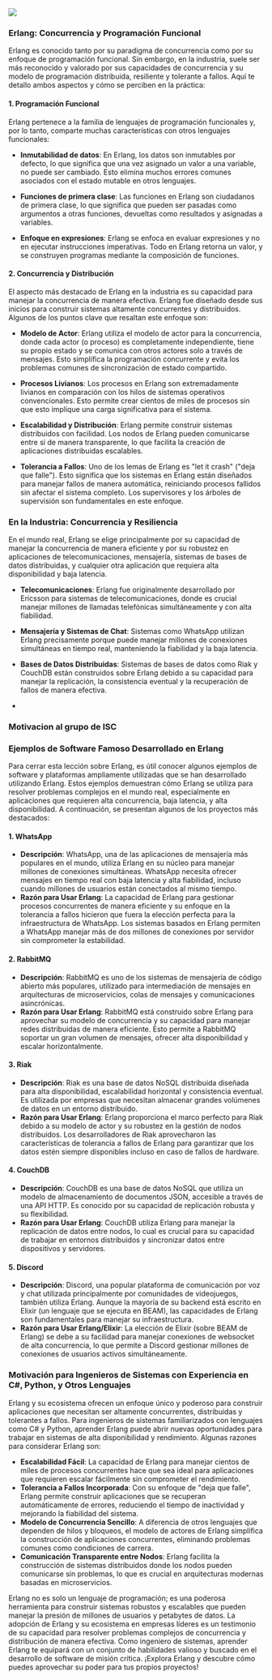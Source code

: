 
![](https://github.com/user-attachments/assets/448f899b-fa17-4ae8-9859-37ba3640ccaa)



### Erlang: Concurrencia y Programación Funcional

Erlang es conocido tanto por su paradigma de concurrencia como por su enfoque de programación funcional. Sin embargo, en la industria, suele ser más reconocido y valorado por sus capacidades de concurrencia y su modelo de programación distribuida, resiliente y tolerante a fallos. Aquí te detallo ambos aspectos y cómo se perciben en la práctica:

#### 1. Programación Funcional

Erlang pertenece a la familia de lenguajes de programación funcionales y, por lo tanto, comparte muchas características con otros lenguajes funcionales:

- **Inmutabilidad de datos**: En Erlang, los datos son inmutables por defecto, lo que significa que una vez asignado un valor a una variable, no puede ser cambiado. Esto elimina muchos errores comunes asociados con el estado mutable en otros lenguajes.

- **Funciones de primera clase**: Las funciones en Erlang son ciudadanos de primera clase, lo que significa que pueden ser pasadas como argumentos a otras funciones, devueltas como resultados y asignadas a variables.

- **Enfoque en expresiones**: Erlang se enfoca en evaluar expresiones y no en ejecutar instrucciones imperativas. Todo en Erlang retorna un valor, y se construyen programas mediante la composición de funciones.

#### 2. Concurrencia y Distribución

El aspecto más destacado de Erlang en la industria es su capacidad para manejar la concurrencia de manera efectiva. Erlang fue diseñado desde sus inicios para construir sistemas altamente concurrentes y distribuidos. Algunos de los puntos clave que resaltan este enfoque son:

- **Modelo de Actor**: Erlang utiliza el modelo de actor para la concurrencia, donde cada actor (o proceso) es completamente independiente, tiene su propio estado y se comunica con otros actores solo a través de mensajes. Esto simplifica la programación concurrente y evita los problemas comunes de sincronización de estado compartido.

- **Procesos Livianos**: Los procesos en Erlang son extremadamente livianos en comparación con los hilos de sistemas operativos convencionales. Esto permite crear cientos de miles de procesos sin que esto implique una carga significativa para el sistema.

- **Escalabilidad y Distribución**: Erlang permite construir sistemas distribuidos con facilidad. Los nodos de Erlang pueden comunicarse entre sí de manera transparente, lo que facilita la creación de aplicaciones distribuidas escalables.

- **Tolerancia a Fallos**: Uno de los lemas de Erlang es "let it crash" ("deja que falle"). Esto significa que los sistemas en Erlang están diseñados para manejar fallos de manera automática, reiniciando procesos fallidos sin afectar el sistema completo. Los supervisores y los árboles de supervisión son fundamentales en este enfoque.

### En la Industria: Concurrencia y Resiliencia

En el mundo real, Erlang se elige principalmente por su capacidad de manejar la concurrencia de manera eficiente y por su robustez en aplicaciones de telecomunicaciones, mensajería, sistemas de bases de datos distribuidas, y cualquier otra aplicación que requiera alta disponibilidad y baja latencia.

- **Telecomunicaciones**: Erlang fue originalmente desarrollado por Ericsson para sistemas de telecomunicaciones, donde es crucial manejar millones de llamadas telefónicas simultáneamente y con alta fiabilidad.

- **Mensajería y Sistemas de Chat**: Sistemas como WhatsApp utilizan Erlang precisamente porque puede manejar millones de conexiones simultáneas en tiempo real, manteniendo la fiabilidad y la baja latencia.

- **Bases de Datos Distribuidas**: Sistemas de bases de datos como Riak y CouchDB están construidos sobre Erlang debido a su capacidad para manejar la replicación, la consistencia eventual y la recuperación de fallos de manera efectiva.
- 
### Motivacion al grupo de ISC

### Ejemplos de Software Famoso Desarrollado en Erlang

Para cerrar esta lección sobre Erlang, es útil conocer algunos ejemplos de software y plataformas ampliamente utilizadas que se han desarrollado utilizando Erlang. Estos ejemplos demuestran cómo Erlang se utiliza para resolver problemas complejos en el mundo real, especialmente en aplicaciones que requieren alta concurrencia, baja latencia, y alta disponibilidad. A continuación, se presentan algunos de los proyectos más destacados:

#### 1. **WhatsApp**

- **Descripción**: WhatsApp, una de las aplicaciones de mensajería más populares en el mundo, utiliza Erlang en su núcleo para manejar millones de conexiones simultáneas. WhatsApp necesita ofrecer mensajes en tiempo real con baja latencia y alta fiabilidad, incluso cuando millones de usuarios están conectados al mismo tiempo.
- **Razón para Usar Erlang**: La capacidad de Erlang para gestionar procesos concurrentes de manera eficiente y su enfoque en la tolerancia a fallos hicieron que fuera la elección perfecta para la infraestructura de WhatsApp. Los sistemas basados en Erlang permiten a WhatsApp manejar más de dos millones de conexiones por servidor sin comprometer la estabilidad.

#### 2. **RabbitMQ**

- **Descripción**: RabbitMQ es uno de los sistemas de mensajería de código abierto más populares, utilizado para intermediación de mensajes en arquitecturas de microservicios, colas de mensajes y comunicaciones asincrónicas. 
- **Razón para Usar Erlang**: RabbitMQ está construido sobre Erlang para aprovechar su modelo de concurrencia y su capacidad para manejar redes distribuidas de manera eficiente. Esto permite a RabbitMQ soportar un gran volumen de mensajes, ofrecer alta disponibilidad y escalar horizontalmente.

#### 3. **Riak**

- **Descripción**: Riak es una base de datos NoSQL distribuida diseñada para alta disponibilidad, escalabilidad horizontal y consistencia eventual. Es utilizada por empresas que necesitan almacenar grandes volúmenes de datos en un entorno distribuido.
- **Razón para Usar Erlang**: Erlang proporciona el marco perfecto para Riak debido a su modelo de actor y su robustez en la gestión de nodos distribuidos. Los desarrolladores de Riak aprovecharon las características de tolerancia a fallos de Erlang para garantizar que los datos estén siempre disponibles incluso en caso de fallos de hardware.

#### 4. **CouchDB**

- **Descripción**: CouchDB es una base de datos NoSQL que utiliza un modelo de almacenamiento de documentos JSON, accesible a través de una API HTTP. Es conocido por su capacidad de replicación robusta y su flexibilidad.
- **Razón para Usar Erlang**: CouchDB utiliza Erlang para manejar la replicación de datos entre nodos, lo cual es crucial para su capacidad de trabajar en entornos distribuidos y sincronizar datos entre dispositivos y servidores.

#### 5. **Discord**

- **Descripción**: Discord, una popular plataforma de comunicación por voz y chat utilizada principalmente por comunidades de videojuegos, también utiliza Erlang. Aunque la mayoría de su backend está escrito en Elixir (un lenguaje que se ejecuta en BEAM), las capacidades de Erlang son fundamentales para manejar su infraestructura.
- **Razón para Usar Erlang/Elixir**: La elección de Elixir (sobre BEAM de Erlang) se debe a su facilidad para manejar conexiones de websocket de alta concurrencia, lo que permite a Discord gestionar millones de conexiones de usuarios activos simultáneamente.

### Motivación para Ingenieros de Sistemas con Experiencia en C#, Python, y Otros Lenguajes

Erlang y su ecosistema ofrecen un enfoque único y poderoso para construir aplicaciones que necesitan ser altamente concurrentes, distribuidas y tolerantes a fallos. Para ingenieros de sistemas familiarizados con lenguajes como C# y Python, aprender Erlang puede abrir nuevas oportunidades para trabajar en sistemas de alta disponibilidad y rendimiento. Algunas razones para considerar Erlang son:

- **Escalabilidad Fácil**: La capacidad de Erlang para manejar cientos de miles de procesos concurrentes hace que sea ideal para aplicaciones que requieren escalar fácilmente sin comprometer el rendimiento.
- **Tolerancia a Fallos Incorporada**: Con su enfoque de "deja que falle", Erlang permite construir aplicaciones que se recuperan automáticamente de errores, reduciendo el tiempo de inactividad y mejorando la fiabilidad del sistema.
- **Modelo de Concurrencia Sencillo**: A diferencia de otros lenguajes que dependen de hilos y bloqueos, el modelo de actores de Erlang simplifica la construcción de aplicaciones concurrentes, eliminando problemas comunes como condiciones de carrera.
- **Comunicación Transparente entre Nodos**: Erlang facilita la construcción de sistemas distribuidos donde los nodos pueden comunicarse sin problemas, lo que es crucial en arquitecturas modernas basadas en microservicios.

Erlang no es solo un lenguaje de programación; es una poderosa herramienta para construir sistemas robustos y escalables que pueden manejar la presión de millones de usuarios y petabytes de datos. La adopción de Erlang y su ecosistema en empresas líderes es un testimonio de su capacidad para resolver problemas complejos de concurrencia y distribución de manera efectiva. Como ingeniero de sistemas, aprender Erlang te equipará con un conjunto de habilidades valioso y buscado en el desarrollo de software de misión crítica. ¡Explora Erlang y descubre cómo puedes aprovechar su poder para tus propios proyectos!


